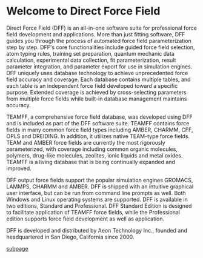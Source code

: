 # Welcome to Direct Force Field

Direct Force Field (DFF) is an all-in-one software suite for professional force field development and applications. More than just fitting software, DFF guides you through the process of automated force field parameterization step by step. DFF's core functionalities include guided force field selection, atom typing rules, training set preparation, quantum mechanic data calculation, experimental data collection, fit parameterization, result parameter integration, and parameter export for use in simulation engines. DFF uniquely uses database technology to achieve unprecedented force field accuracy and coverage. Each database contains multiple tables, and each table is an independent force field developed toward a specific purpose. Extended coverage is achieved by cross-selecting parameters from multiple force fields while built-in database management maintains accuracy.

TEAMFF, a comprehensive force field database, was developed using DFF and is included as part of the DFF software suite. TEAMFF contains force fields in many common force field types including AMBER, CHARMM, CFF, OPLS and DREIDING. In addition, it utilizes native TEAM-type force fields. TEAM and AMBER force fields are currently the most rigorously parameterized, with coverage including common organic molecules, polymers, drug-like molecules, zeolites, ionic liquids and metal oxides. TEAMFF is a living database that is being continually expanded and improved.

DFF output force fields support the popular simulation engines GROMACS, LAMMPS, CHARMM and AMBER. DFF is shipped with an intuitive graphical user interface, but can be run from command line prompts as well. Both Windows and Linux operating systems are supported. DFF is available in two editions, Standard and Professional. DFF Standard Edition is designed to facilitate application of TEAMFF force fields, while the Professional edition supports force field development as well as application.

DFF is developed and distributed by Aeon Technology Inc., founded and headquartered in San Diego, California since 2000.

[subpage](./1000-docs/1200-how-it-works.md)
